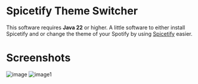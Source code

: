 # Spicetify Theme Switcher

This software requires **Java 22** or higher.
A little software to either install Spicetify and or change the theme of your Spotify by using [Spicetify](https://github.com/spicetify) easier.

# Screenshots
![image](https://github.com/GodCipher/spicetify-themes-ui/assets/50031457/60d31f41-9675-4456-a169-7511cc82f481) ![image1](https://github.com/GodCipher/spicetify-themes-ui/assets/50031457/ff47b12a-16e5-4b77-b37b-2d19f29a1323)
